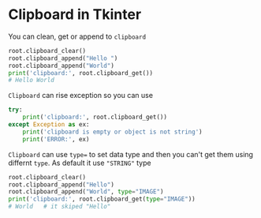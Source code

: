 # Clipboard in Tkinter


You can clean, get or append to `clipboard`

```python
root.clipboard_clear()
root.clipboard_append("Hello ")
root.clipboard_append("World")
print('clipboard:', root.clipboard_get()) 
# Hello World
```

`Clipboard` can rise exception so you can use

```python
try:
    print('clipboard:', root.clipboard_get())
except Exception as ex:
    print('clipboard is empty or object is not string')
    print('ERROR:', ex)
```

`Clipboard` can use `type=` to set data type and then you can't get them using differnt `type`. As default it use `"STRING"` type


```python
root.clipboard_clear()
root.clipboard_append("Hello")
root.clipboard_append("World", type="IMAGE")
print('clipboard:', root.clipboard_get(type="IMAGE")) 
# World   # it skiped "Hello"
```
